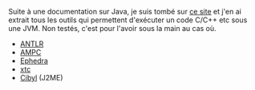 Suite à une documentation sur Java, je suis tombé sur [ce site](http://www.robert-tolksdorf.de/vmlanguages.html) et j'en ai extrait tous les outils qui permettent d'exécuter un code C/C++ etc sous une JVM. Non testés, c'est pour l'avoir sous la main au cas où.

  * [ANTLR](http://www.antlr.org/)
  * [AMPC](http://www.axiomsol.com/pro_serv/index.php)
  * [Ephedra](http://ovid.tigris.org/Ephedra/)
  * [xtc](http://cs.nyu.edu/rgrimm/xtc/)
  * [Cibyl](http://spel.bth.se/index.php/Cibyl) (J2ME)